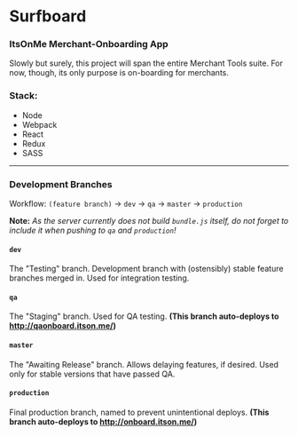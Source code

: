 # Surfboard
### ItsOnMe Merchant-Onboarding App

Slowly but surely, this project will span the entire Merchant Tools suite.  For now, though, its only purpose is on-boarding for merchants.


### Stack:
 - Node
 - Webpack
 - React
 - Redux
 - SASS

------

### Development Branches
Workflow:  `(feature branch)` -> `dev` -> `qa` -> `master` -> `production`

**Note:** _As the server currently does not build `bundle.js` itself, do not forget to include it when pushing to `qa` and `production`!_

#### `dev`
The "Testing" branch.  Development branch with (ostensibly) stable feature branches merged in.  Used for integration testing.
#### `qa`
The "Staging" branch. Used for QA testing.  **(This branch auto-deploys to http://qaonboard.itson.me/)**
#### `master`
The "Awaiting Release" branch. Allows delaying features, if desired.  Used only for stable versions that have passed QA.
#### `production`
Final production branch, named to prevent unintentional deploys.  **(This branch auto-deploys to http://onboard.itson.me/)**
